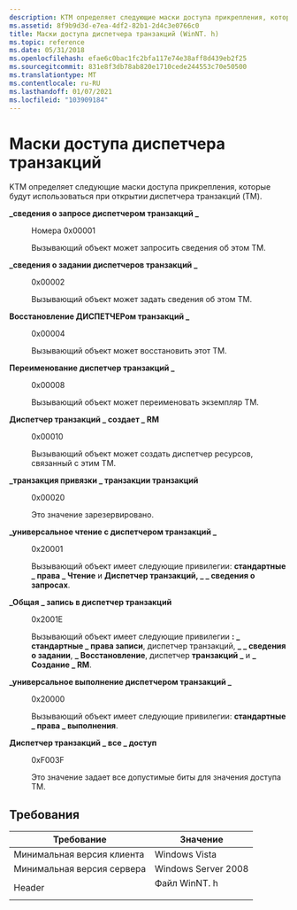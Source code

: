 ```yaml
---
description: KTM определяет следующие маски доступа прикрепления, которые будут использоваться при открытии диспетчера транзакций (TM).
ms.assetid: 8f9b9d3d-e7ea-4df2-82b1-2d4c3e0766c0
title: Маски доступа диспетчера транзакций (WinNT. h)
ms.topic: reference
ms.date: 05/31/2018
ms.openlocfilehash: efae6c0bac1fc2bfa117e74e38aff8d439eb2f25
ms.sourcegitcommit: 831e8f3db78ab820e1710cede244553c70e50500
ms.translationtype: MT
ms.contentlocale: ru-RU
ms.lasthandoff: 01/07/2021
ms.locfileid: "103909184"
---
```

# <a name="transaction-manager-access-masks"></a>Маски доступа диспетчера транзакций

KTM определяет следующие маски доступа прикрепления, которые будут использоваться при открытии диспетчера транзакций (TM).

<dl> <dt>

<span id="TRANSACTIONMANAGER_QUERY_INFORMATION"></span><span id="transactionmanager_query_information"></span>**\_сведения о запросе диспетчером транзакций \_**
</dt> <dd> <dl> <dt>

Номера 0x00001
</dt> <dt>



Вызывающий объект может запросить сведения об этом TM.


</dt> </dl> </dd> <dt>

<span id="TRANSACTIONMANAGER_SET_INFORMATION"></span><span id="transactionmanager_set_information"></span>**\_сведения о задании диспетчеров транзакций \_**
</dt> <dd> <dl> <dt>

0x00002
</dt> <dt>



Вызывающий объект может задать сведения об этом TM.


</dt> </dl> </dd> <dt>

<span id="TRANSACTIONMANAGER_RECOVER"></span><span id="transactionmanager_recover"></span>**Восстановление ДИСПЕТЧЕРом транзакций \_**
</dt> <dd> <dl> <dt>

0x00004
</dt> <dt>



Вызывающий объект может восстановить этот TM.


</dt> </dl> </dd> <dt>

<span id="TRANSACTIONMANAGER_RENAME"></span><span id="transactionmanager_rename"></span>**Переименование диспетчер транзакций \_**
</dt> <dd> <dl> <dt>

0x00008
</dt> <dt>



Вызывающий объект может переименовать экземпляр TM.


</dt> </dl> </dd> <dt>

<span id="TRANSACTIONMANAGER_CREATE_RM"></span><span id="transactionmanager_create_rm"></span>**Диспетчер транзакций \_ создает \_ RM**
</dt> <dd> <dl> <dt>

0x00010
</dt> <dt>



Вызывающий объект может создать диспетчер ресурсов, связанный с этим TM.


</dt> </dl> </dd> <dt>

<span id="TRANSACTIONMANAGER_BIND_TRANSACTION"></span><span id="transactionmanager_bind_transaction"></span>**\_транзакция привязки \_ транзакции транзакций**
</dt> <dd> <dl> <dt>

0x00020
</dt> <dt>



Это значение зарезервировано.


</dt> </dl> </dd> <dt>

<span id="TRANSACTIONMANAGER_GENERIC_READ"></span><span id="transactionmanager_generic_read"></span>**\_универсальное чтение с диспетчером транзакций \_**
</dt> <dd> <dl> <dt>

0x20001
</dt> <dt>



Вызывающий объект имеет следующие привилегии: **стандартные \_ права \_ Чтение** и **Диспетчер транзакций, \_ \_ сведения о запросах**.


</dt> </dl> </dd> <dt>

<span id="TRANSACTIONMANAGER_GENERIC_WRITE"></span><span id="transactionmanager_generic_write"></span>**\_Общая \_ запись в диспетчер транзакций**
</dt> <dd> <dl> <dt>

0x2001E
</dt> <dt>



Вызывающий объект имеет следующие привилегии **: \_ стандартные \_ права записи**, диспетчер транзакций, **\_ \_ сведения о задании**, **\_ Восстановление**, диспетчер **транзакций \_** и **\_ Создание \_ RM**.


</dt> </dl> </dd> <dt>

<span id="TRANSACTIONMANAGER_GENERIC_EXECUTE"></span><span id="transactionmanager_generic_execute"></span>**\_универсальное выполнение диспетчером транзакций \_**
</dt> <dd> <dl> <dt>

0x20000
</dt> <dt>



Вызывающий объект имеет следующие привилегии: **стандартные \_ права \_ выполнения**.


</dt> </dl> </dd> <dt>

<span id="TRANSACTIONMANAGER_ALL_ACCESS"></span><span id="transactionmanager_all_access"></span>**Диспетчер транзакций \_ все \_ доступ**
</dt> <dd> <dl> <dt>

0xF003F
</dt> <dt>



Это значение задает все допустимые биты для значения доступа TM.


</dt> </dl> </dd> </dl>

## <a name="requirements"></a>Требования



| Требование | Значение |
|-------------------------------------|------------------------------------------------------------------------------------|
| Минимальная версия клиента<br/> | Windows Vista<br/>                                                           |
| Минимальная версия сервера<br/> | Windows Server 2008<br/>                                                     |
| Header<br/>                   | <dl> <dt>Файл WinNT. h</dt> </dl> |



 

 




